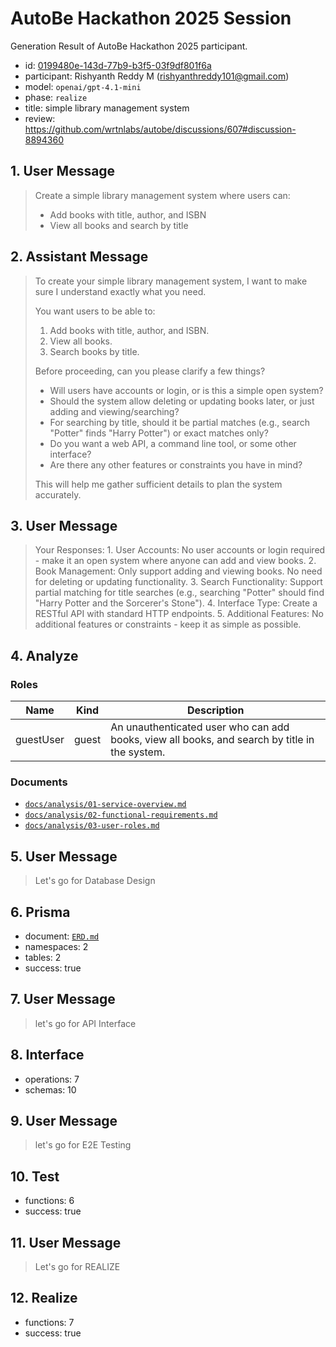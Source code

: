 # AutoBe Hackathon 2025 Session

Generation Result of AutoBe Hackathon 2025 participant.

- id: [0199480e-143d-77b9-b3f5-03f9df801f6a](./0199480e-143d-77b9-b3f5-03f9df801f6a)
- participant: Rishyanth Reddy M (rishyanthreddy101@gmail.com)
- model: `openai/gpt-4.1-mini`
- phase: `realize`
- title: simple library management system
- review: https://github.com/wrtnlabs/autobe/discussions/607#discussion-8894360

## 1. User Message

> Create a simple library management system where users can:
> - Add books with title, author, and ISBN
> - View all books and search by title

## 2. Assistant Message

> To create your simple library management system, I want to make sure I understand exactly what you need.
> 
> You want users to be able to:
> 1. Add books with title, author, and ISBN.
> 2. View all books.
> 3. Search books by title.
> 
> Before proceeding, can you please clarify a few things?
> - Will users have accounts or login, or is this a simple open system?
> - Should the system allow deleting or updating books later, or just adding and viewing/searching?
> - For searching by title, should it be partial matches (e.g., search "Potter" finds "Harry Potter") or exact matches only?
> - Do you want a web API, a command line tool, or some other interface?
> - Are there any other features or constraints you have in mind?
> 
> This will help me gather sufficient details to plan the system accurately.

## 3. User Message

> Your Responses: 1. User Accounts: No user accounts or login required - make it an open system where anyone can add and view books. 2. Book Management: Only support adding and viewing books. No need for deleting or updating functionality. 3. Search Functionality: Support partial matching for title searches (e.g., searching "Potter" should find "Harry Potter and the Sorcerer's Stone"). 4. Interface Type: Create a RESTful API with standard HTTP endpoints. 5. Additional Features: No additional features or constraints - keep it as simple as possible.

## 4. Analyze

### Roles

Name | Kind | Description
-----|------|--------------
guestUser | guest | An unauthenticated user who can add books, view all books, and search by title in the system. 

### Documents

- [`docs/analysis/01-service-overview.md`](./docs/analysis/01-service-overview.md)
- [`docs/analysis/02-functional-requirements.md`](./docs/analysis/02-functional-requirements.md)
- [`docs/analysis/03-user-roles.md`](./docs/analysis/03-user-roles.md)

## 5. User Message

> Let's go for Database Design

## 6. Prisma

- document: [`ERD.md`](./docs/ERD.md)
- namespaces: 2
- tables: 2
- success: true

## 7. User Message

> let's go for API Interface

## 8. Interface

- operations: 7
- schemas: 10

## 9. User Message

> let's go for E2E Testing

## 10. Test

- functions: 6
- success: true

## 11. User Message

> Let's go for REALIZE

## 12. Realize

- functions: 7
- success: true